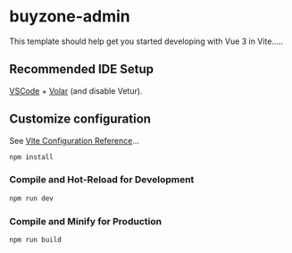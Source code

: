 # buyzone-admin

This template should help get you started developing with Vue 3 in Vite.....

## Recommended IDE Setup

[VSCode](https://code.visualstudio.com/) + [Volar](https://marketplace.visualstudio.com/items?itemName=Vue.volar) (and disable Vetur).

## Customize configuration

See [Vite Configuration Reference](https://vitejs.dev/config/)...


```sh
npm install
```

### Compile and Hot-Reload for Development

```sh
npm run dev
```

### Compile and Minify for Production

```sh
npm run build
```



